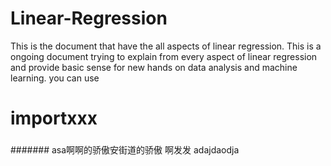 # Linear-Regression
This is the document that have the all aspects of linear regression. This is a ongoing document trying to explain from every aspect of linear regression and provide basic sense for new hands on data analysis and machine learning.
you can use

# importxxx
###
#######
asa啊啊的骄傲安街道的骄傲
啊发发
adajdaodja
